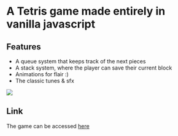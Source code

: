 # A Tetris game made entirely in vanilla javascript #

## Features ##
- A queue system that keeps track of the next pieces
- A stack system, where the player can save their current block
- Animations for flair :)
- The classic tunes & sfx

![](https://media.giphy.com/media/v1.Y2lkPTc5MGI3NjExOWp6MGl5YzluZHdpbWo4MTdvZGM2bGNxdDEwaHppNW91Ym4xMTFraCZlcD12MV9pbnRlcm5hbF9naWZfYnlfaWQmY3Q9Zw/l4QFu8z8UFs1VRYMwt/giphy.gif)

## Link ##
The game can be accessed [here](https://dizzymoon.github.io/Tetris/)

